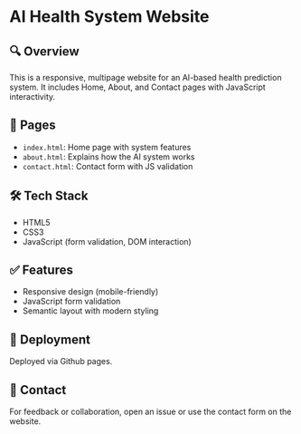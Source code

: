 # AI Health System Website

## 🔍 Overview
This is a responsive, multipage website for an AI-based health prediction system. It includes Home, About, and Contact pages with JavaScript interactivity.


## 📁 Pages
- `index.html`: Home page with system features
- `about.html`: Explains how the AI system works
- `contact.html`: Contact form with JS validation

## 🛠️ Tech Stack
- HTML5
- CSS3
- JavaScript (form validation, DOM interaction)

## ✅ Features
- Responsive design (mobile-friendly)
- JavaScript form validation
- Semantic layout with modern styling

## 🚀 Deployment
Deployed via Github pages.

## 📩 Contact
For feedback or collaboration, open an issue or use the contact form on the website.
